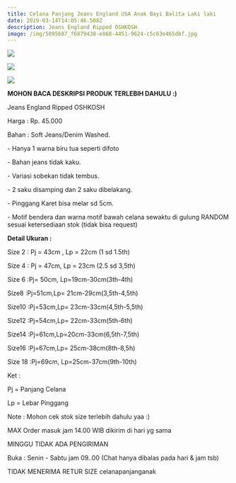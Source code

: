```yaml
---
title: Celana Panjang Jeans England USA Anak Bayi Balita Laki laki
date: 2019-03-14T14:05:46.508Z
description: Jeans England Ripped OSHKOSH
image: /img/5095687_f6879430-e868-4451-9624-c5c63e465dbf.jpg
---
```

![](/img/5095687_cdfb5273-7e4a-4aad-b18e-015de9a9867b.jpg)

![](/img/5095687_c20f4250-96d1-4951-9cc0-00137860c8f9.jpg)

![](/img/5095687_1ef52e11-2ef7-4494-8132-68e9e0a94982.jpg)

**MOHON BACA DESKRIPSI PRODUK TERLEBIH DAHULU :)**

Jeans England Ripped OSHKOSH

Harga : Rp. 45.000

Bahan : Soft Jeans/Denim Washed.

\- Hanya 1 warna biru tua seperti difoto

\- Bahan jeans tidak kaku. 

\- Variasi sobekan tidak tembus.

\- 2 saku disamping dan 2 saku dibelakang. 

\- Pinggang Karet bisa melar sd 5cm.

\- Motif bendera dan warna motif bawah celana sewaktu di gulung RANDOM sesuai ketersediaan stok (tidak bisa request)

**Detail Ukuran :**

Size 2 : Pj = 43cm , Lp = 22cm (1 sd 1.5th)

Size 4 : Pj = 47cm, Lp = 23cm (2.5 sd 3,5th)

Size 6 :Pj= 50cm, Lp=19cm-30cm(3th-4th)

Size8 :Pj=51cm,Lp= 21cm-29cm(3,5th-4,5th)

Size10 :Pj=53cm,Lp= 23cm-33cm(4,5th-5,5th)

Size12 :Pj=54cm,Lp= 22cm-33cm(5th-6th)

Size14 :Pj=61cm,Lp=20cm-33cm(6,5th-7,5th)

Size16 :Pj=67cm,Lp= 25cm-38cm(8th-8,5h)

Size 18 :Pj=69cm, Lp=25cm-37cm(9th-10th)

Ket : 

Pj = Panjang Celana

Lp = Lebar Pinggang

Note : Mohon cek stok size terlebih dahulu yaa :)

MAX Order masuk jam 14.00 WIB dikirim di hari yg sama

MINGGU TIDAK ADA PENGIRIMAN

Buka : Senin - Sabtu jam 09..00 (Chat hanya dibalas pada hari & jam tsb)

TIDAK MENERIMA RETUR SIZE celanapanjanganak
